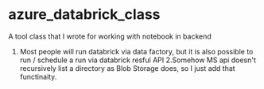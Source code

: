 # azure_databrick_class
A tool class that I wrote for working with notebook in backend
  1. Most people will run databrick via data factory, but it is also possible to run / schedule a run via databrick resful API
  2.Somehow MS api doesn't recursively list a directory as Blob Storage does, so I just add that functinaity.
